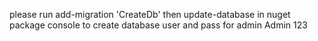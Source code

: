 please run add-migration 'CreateDb' then update-database in nuget package console to create database
user and pass for admin
Admin 123
